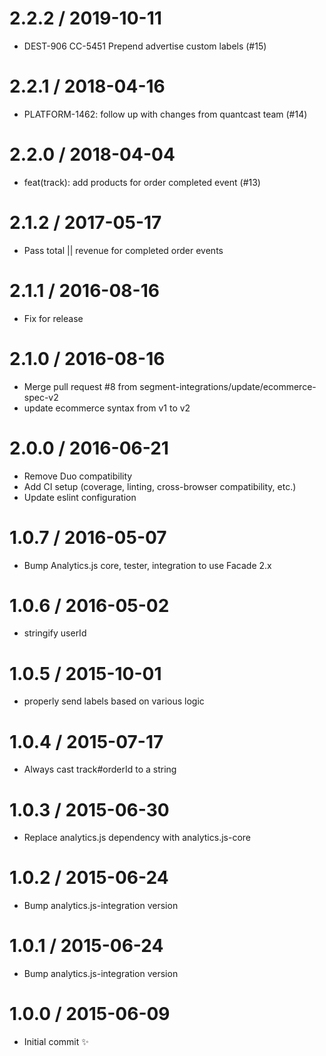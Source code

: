 
2.2.2 / 2019-10-11
==================

  * DEST-906 CC-5451 Prepend advertise custom labels (#15)
  
2.2.1 / 2018-04-16
==================

  * PLATFORM-1462: follow up with changes from quantcast team (#14)

2.2.0 / 2018-04-04
==================

  * feat(track): add products for order completed event (#13)

2.1.2 / 2017-05-17
==================

* Pass total || revenue for completed order events

2.1.1 / 2016-08-16
==================

 * Fix for release

2.1.0 / 2016-08-16
==================

  * Merge pull request #8 from segment-integrations/update/ecommerce-spec-v2
  * update ecommerce syntax from v1 to v2

2.0.0 / 2016-06-21
==================

  * Remove Duo compatibility
  * Add CI setup (coverage, linting, cross-browser compatibility, etc.)
  * Update eslint configuration

1.0.7 / 2016-05-07
==================

  * Bump Analytics.js core, tester, integration to use Facade 2.x

1.0.6 / 2016-05-02
==================

  * stringify userId

1.0.5 / 2015-10-01
==================

  * properly send labels based on various logic

1.0.4 / 2015-07-17
==================

  * Always cast track#orderId to a string

1.0.3 / 2015-06-30
==================

  * Replace analytics.js dependency with analytics.js-core

1.0.2 / 2015-06-24
==================

  * Bump analytics.js-integration version

1.0.1 / 2015-06-24
==================

  * Bump analytics.js-integration version

1.0.0 / 2015-06-09
==================

  * Initial commit :sparkles:

